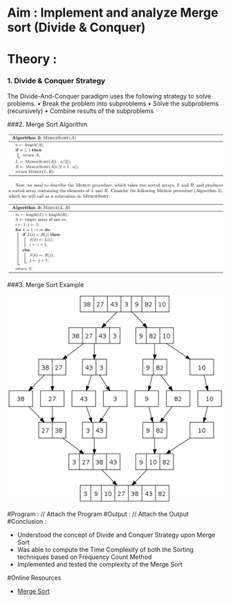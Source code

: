 # Aim : Implement and analyze Merge sort  (Divide & Conquer)
  
# Theory : 

### 1. Divide & Conquer Strategy
The Divide-And-Conquer paradigm uses the following strategy to solve problems.
• Break the problem into subproblems
• Solve the subproblems (recursively)
• Combine results of the subproblems

###2. Merge Sort Algorithm

![Algorithm](https://github.com/LifnaJos/Design-Analysis-of-Algorithm-Lab/blob/main/Experiments/Merge-Sort-Algo.png)

###3. Merge Sort Example

![Example](https://github.com/LifnaJos/Design-Analysis-of-Algorithm-Lab/blob/main/Experiments/Merge-Sort-example.png)

#Program : 
// Attach the Program 
#Output :
// Attach the Output
#Conclusion : 
* Understood the concept of Divide and Conquer Strategy upon Merge Sort
* Was able to compute the Time Complexity of both the Sorting techniques based on Frequency Count Method
* Implemented and tested the complexity of the Merge Sort

#Online Resources
* [Merge Sort](https://web.stanford.edu/class/archive/cs/cs161/cs161.1176/Lectures/CS161Lecture02.pdf)
